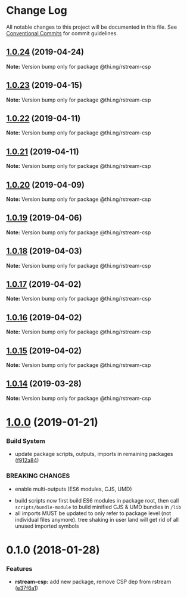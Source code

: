 # Change Log

All notable changes to this project will be documented in this file.
See [Conventional Commits](https://conventionalcommits.org) for commit guidelines.

## [1.0.24](https://github.com/thi-ng/umbrella/compare/@thi.ng/rstream-csp@1.0.23...@thi.ng/rstream-csp@1.0.24) (2019-04-24)

**Note:** Version bump only for package @thi.ng/rstream-csp





## [1.0.23](https://github.com/thi-ng/umbrella/compare/@thi.ng/rstream-csp@1.0.22...@thi.ng/rstream-csp@1.0.23) (2019-04-15)

**Note:** Version bump only for package @thi.ng/rstream-csp





## [1.0.22](https://github.com/thi-ng/umbrella/compare/@thi.ng/rstream-csp@1.0.21...@thi.ng/rstream-csp@1.0.22) (2019-04-11)

**Note:** Version bump only for package @thi.ng/rstream-csp





## [1.0.21](https://github.com/thi-ng/umbrella/compare/@thi.ng/rstream-csp@1.0.20...@thi.ng/rstream-csp@1.0.21) (2019-04-11)

**Note:** Version bump only for package @thi.ng/rstream-csp





## [1.0.20](https://github.com/thi-ng/umbrella/compare/@thi.ng/rstream-csp@1.0.19...@thi.ng/rstream-csp@1.0.20) (2019-04-09)

**Note:** Version bump only for package @thi.ng/rstream-csp





## [1.0.19](https://github.com/thi-ng/umbrella/compare/@thi.ng/rstream-csp@1.0.18...@thi.ng/rstream-csp@1.0.19) (2019-04-06)

**Note:** Version bump only for package @thi.ng/rstream-csp





## [1.0.18](https://github.com/thi-ng/umbrella/compare/@thi.ng/rstream-csp@1.0.17...@thi.ng/rstream-csp@1.0.18) (2019-04-03)

**Note:** Version bump only for package @thi.ng/rstream-csp





## [1.0.17](https://github.com/thi-ng/umbrella/compare/@thi.ng/rstream-csp@1.0.16...@thi.ng/rstream-csp@1.0.17) (2019-04-02)

**Note:** Version bump only for package @thi.ng/rstream-csp





## [1.0.16](https://github.com/thi-ng/umbrella/compare/@thi.ng/rstream-csp@1.0.15...@thi.ng/rstream-csp@1.0.16) (2019-04-02)

**Note:** Version bump only for package @thi.ng/rstream-csp





## [1.0.15](https://github.com/thi-ng/umbrella/compare/@thi.ng/rstream-csp@1.0.14...@thi.ng/rstream-csp@1.0.15) (2019-04-02)

**Note:** Version bump only for package @thi.ng/rstream-csp





## [1.0.14](https://github.com/thi-ng/umbrella/compare/@thi.ng/rstream-csp@1.0.13...@thi.ng/rstream-csp@1.0.14) (2019-03-28)

**Note:** Version bump only for package @thi.ng/rstream-csp







# [1.0.0](https://github.com/thi-ng/umbrella/compare/@thi.ng/rstream-csp@0.1.125...@thi.ng/rstream-csp@1.0.0) (2019-01-21)


### Build System

* update package scripts, outputs, imports in remaining packages ([f912a84](https://github.com/thi-ng/umbrella/commit/f912a84))


### BREAKING CHANGES

* enable multi-outputs (ES6 modules, CJS, UMD)

- build scripts now first build ES6 modules in package root, then call
  `scripts/bundle-module` to build minified CJS & UMD bundles in `/lib`
- all imports MUST be updated to only refer to package level
  (not individual files anymore). tree shaking in user land will get rid of
  all unused imported symbols


<a name="0.1.0"></a>
# 0.1.0 (2018-01-28)


### Features

* **rstream-csp:** add new package, remove CSP dep from rstream ([e37f6a1](https://github.com/thi-ng/umbrella/commit/e37f6a1))

